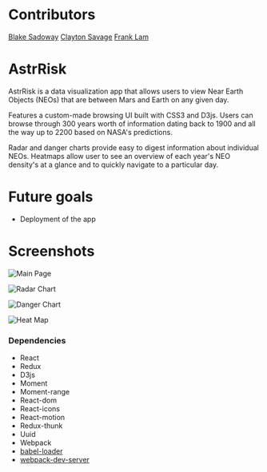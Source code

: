 Contributors
=====================
 [Blake Sadoway](https://github.com/Bsadoway)
 [Clayton Savage](https://github.com/claytonsavage)
 [Frank Lam](https://github.com/typeF)

AstrRisk
=====================

AstrRisk is a data visualization app that allows users to view Near Earth Objects (NEOs) that are between Mars and Earth on any given day.

Features a custom-made browsing UI built with CSS3 and D3js. Users can browse through 300 years worth of information dating back to 1900 and all the way up to 2200 based on NASA's predictions.

Radar and danger charts provide easy to digest information about individual NEOs. Heatmaps allow user to see an overview of each year's NEO density's at a glance and to quickly navigate to a particular day.

Future goals
=======================
- Deployment of the app


Screenshots
=======================

![Main Page](https://github.com/typeF/AstrRisk/blob/master/docs/Main%20Screen%20SS.png?raw=true)

![Radar Chart](https://github.com/typeF/AstrRisk/blob/master/docs/Radar%20Chart%20SS.png?raw=true)

![Danger Chart](https://github.com/typeF/AstrRisk/blob/master/docs/Danger%20Chart%20SS.png?raw=true)

![Heat Map](https://github.com/typeF/AstrRisk/blob/master/docs/Heat%20Map%20SS.png?raw=true)

### Dependencies

* React
* Redux
* D3js
* Moment
* Moment-range
* React-dom
* React-icons
* React-motion
* Redux-thunk
* Uuid
* Webpack
* [babel-loader](https://github.com/babel/babel-loader)
* [webpack-dev-server](https://github.com/webpack/webpack-dev-server)
